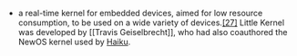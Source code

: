 - a  real-time kernel for embedded devices, aimed for low resource  consumption, to be used on a wide variety of devices.[[27]](https://en.wikipedia.org/wiki/Google_Fuchsia#cite_note-27) Little Kernel was developed by [[Travis Geiselbrecht]], who had also coauthored the NewOS kernel used by [Haiku](https://en.wikipedia.org/wiki/Haiku_%28operating_system%29).
